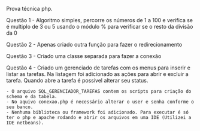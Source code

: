 Prova técnica php.

Questão 1 -
	Algoritmo simples, percorre os números de 1 a 100 e verifica se é multiplo de 3 ou 5 usando o módulo % para verificar se o resto da divisão da 0
	
	
Questão 2 - 
	Apenas criado outra função para fazer o redirecionamento
	
	
Questão 3 - 
	Criado uma classe separada para fazer a conexão
	
	
Questão 4 - 
	Criado um gerenciado de tarefas com os menus para inserir e listar as tarefas. Na listagem foi adicionado as ações para abrir e excluir a tarefa.
	Quando abre a tarefa é possível alterar seu status.
	
	- O arquivo SQL_GERENCIADOR_TAREFAS contem os scripts para criação do schema e da tabela.
	- No aquivo conexao.php é necessário alterar o user e senha conforme o seu banco.
	- Nenhuma biblioteca ou framework foi adicionado. Para executar é só ter o php e apache rodando e abrir os arquivos em uma IDE (Utilizei a IDE netbeans).
